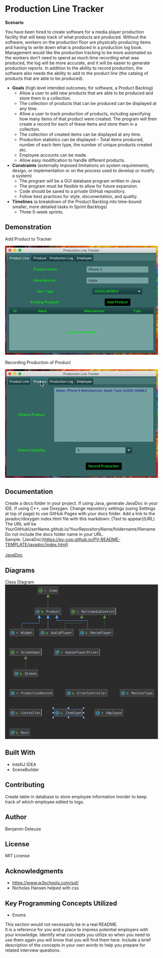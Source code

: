 
# Production Line Tracker
**Scenario**

You have been hired to create software for a media player production facility that will keep track of what products are produced. Without the software, workers on the production floor are physically producing items and having to write down what is produced in a production log book. Management would like the production tracking to be more automated so the workers don't need to spend as much time recording what was produced, the log will be more accurate, and it will be easier to generate production reports. In addition to the ability to record production, the software also needs the ability to add to the product line (the catalog of products that are able to be produced).
-   **Goals** (high level intended outcomes; for software, a Product Backlog)
    -  Allow a user to add new products that are able to be produced and store them in a collection.
    - The collection of products that can be produced can be displayed at any time.
    - Allow a user to track production of products, including specifying how many items of that product were created. The program will then create a record for each of these items and store them in a collection.
     - The collection of created items can be displayed at any time.
     - Production statistics can be displayed – Total items produced, number of each item type, the number of unique products created etc.
     -  Employee accounts can be made.
     - Allow easy modification to handle different products.
-   **Constraints** (externally imposed limitations on system requirements, design, or implementation or on the process used to develop or modify a system)
    -   The program will be a GUI database program written in Java.
    -   The program must be flexible to allow for future expansion.
    -   Code should be saved to a private GitHub repository.
    -   Follow best practices for style, documentation, and quality.
-   **Timelines** (a breakdown of the Product Backlog into time-bound smaller, more detailed tasks in Sprint Backlogs)
    -   Three 5-week sprints.

## Demonstration
Add Product to Tracker

![Sample GIF](docs/AddProductGif.gif)

Recording Production of Product

![Sample GIF](docs/RecordProductionGif.gif)

## Documentation

Create a docs folder in your project. If using Java, generate JavaDoc in your IDE. If using C++, use Doxygen. Change repository settings (using Settings at top of page) to use GitHub Pages with your docs folder. Add a link to the javadoc/doxygen index.html file with this markdown: \[Text to appear]\(URL) <br />
The URL will be YourGitHubUserName.github.io/YourRepositoryName/foldername/filename<br /> 
Do not include the docs folder name in your URL. <br />
Sample: \[JavaDoc]\(https://pv-cop.github.io/PV-README-TEMPLATE/javadoc/index.html) <br /> <br />
[JavaDoc](https://pv-cop.github.io/PV-README-TEMPLATE/javadoc/index.html)

## Diagrams

Class Diagram <br /> 
 ![Sample Image](docs/ClassDiagram.png)
 
 ## Built With

* IntelliJ IDEA  
* SceneBuilder

## Contributing

Create table in database to store employee information inorder to keep track of which employee edited to logs.

 ## Author
Benjamin Deleuze
 
 ## License

MIT License

## Acknowledgments

* https://www.w3schools.com/sql/
* Nicholas Hansen helped with css

## Key Programming Concepts Utilized
* Enums

This section would not necessarily be in a real README.  <br />
It is a reference for you and a place to impress potential employers with your knowledge. 
Identify what concepts you utilize so when you need to use them again you will know that you will find them here. Include a brief description of the concepts in your own words to help you prepare for related interview questions. 


